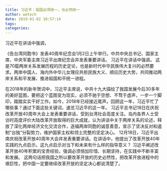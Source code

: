 ```yaml
---
title: 习近平：祖国必须统一，也必然统一
author: wetech
date: 2019-01-02 10:57:14
tags: 
categories: 
---
```

习近平在讲话中强调，
<!-- more -->
《告台湾同胞书》发表40周年纪念会1月2日上午举行。中共中央总书记、国家主席、中央军委主席习近平出席纪念会并发表重要讲话。
习近平在讲话中强调，
这是70载两岸关系发展历程的历史定论，也是新时代中华民族伟大复兴的必然要求。两岸中国人、海内外中华儿女理应共担民族大义、顺应历史大势，共同推动两岸关系和平发展、推进祖国和平统一进程。
 
 
在2018年的新年贺词中，习近平主席说，中共十九大描绘了我国发展今后30多年的美好蓝图，要把这个蓝图变为现实，必须不驰于空想、不骛于虚声，一步一个脚印，踏踏实实干好工作。如今，2018年已经接近尾声。回顾这一年，习近平忙了哪些事？通过下面这些关键词，速览习近平的这一年。
习近平总书记18日在庆祝改革开放40周年大会上发表重要讲话，受到台湾社会高度关注。岛内各界人士受访时高度评价大陆改革开放取得的巨大成就，认为讲话中关于两岸关系的论述，释放了深化两岸经济文化交流合作，造福两岸同胞的诚意善意，宣示了坚决反对和遏制“台独”分裂势力，维护国家主权和领土完整的坚定决心。
12月18日，习近平出席庆祝改革开放40周年大会并发表重要讲话。在讲话中，他提出了改革开放40年实践的九点启示。这九点启示对当下和未来有什么样的指导意义？
习近平阐述改革开放40年积累的宝贵经验，强调必须倍加珍惜、长期坚持，在实践中不断丰富和发展。
这两句话把我国之所以要改革开放的历史必然性，把改革开放进程中的艰巨性，把中国一定要继续改革开放的坚定决心都说清楚了。
